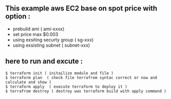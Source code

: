 ## This example aws EC2 base on spot price with option : 

* prebuild ami ( ami-xxxx)
* set price max $0.003
* using exsiting securty group ( sg-xxx)
* using exsisting subnet ( subnet-xxx)

## here to run and excute : 
```
$ terraform init ( initailize module and file )
$ terraform plan  ( check file terrafrom syntac correct or now and calculate and show )
$ terraform apply  ( execute terraform to deploy it )
$ terrafrom destroy ( destroy was terraform build with apply command )
````
